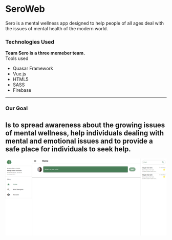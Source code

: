 # SeroWeb
Sero is a mental wellness app designed to help people of all ages deal with the issues of mental health of the modern world.

### Technologies Used
__Team Sero is a three memeber team.__
<br>Tools used
* Quasar Framework
* Vue.js
* HTML5
* SASS
* Firebase

---
### Our Goal
Is to spread awareness about the growing issues of mental wellness, help individuals dealing with mental and emotional issues and to provide a safe place for individuals to seek help.
---
![Homepage](/images/homepage.png)
